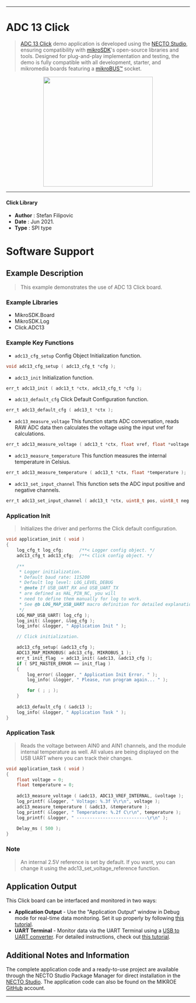 
---
# ADC 13 Click

> [ADC 13 Click](https://www.mikroe.com/?pid_product=MIKROE-4743) demo application is developed using
the [NECTO Studio](https://www.mikroe.com/necto), ensuring compatibility with [mikroSDK](https://www.mikroe.com/mikrosdk)'s
open-source libraries and tools. Designed for plug-and-play implementation and testing, the demo is fully compatible with
all development, starter, and mikromedia boards featuring a [mikroBUS&trade;](https://www.mikroe.com/mikrobus) socket.

<p align="center">
  <img src="https://www.mikroe.com/?pid_product=MIKROE-4743&image=1" height=300px>
</p>

---

#### Click Library

- **Author**        : Stefan Filipovic
- **Date**          : Jun 2021.
- **Type**          : SPI type

# Software Support

## Example Description

> This example demonstrates the use of ADC 13 Click board.

### Example Libraries

- MikroSDK.Board
- MikroSDK.Log
- Click.ADC13

### Example Key Functions

- `adc13_cfg_setup` Config Object Initialization function.
```c
void adc13_cfg_setup ( adc13_cfg_t *cfg );
```

- `adc13_init` Initialization function.
```c
err_t adc13_init ( adc13_t *ctx, adc13_cfg_t *cfg );
```

- `adc13_default_cfg` Click Default Configuration function.
```c
err_t adc13_default_cfg ( adc13_t *ctx );
```

- `adc13_measure_voltage` This function starts ADC conversation, reads RAW ADC data then calculates the voltage using the input vref for calculations.
```c
err_t adc13_measure_voltage ( adc13_t *ctx, float vref, float *voltage );
```

- `adc13_measure_temperature` This function measures the internal temperature in Celsius.
```c
err_t adc13_measure_temperature ( adc13_t *ctx, float *temperature );
```

- `adc13_set_input_channel` This function sets the ADC input positive and negative channels.
```c
err_t adc13_set_input_channel ( adc13_t *ctx, uint8_t pos, uint8_t neg );
```

### Application Init

> Initializes the driver and performs the Click default configuration.

```c
void application_init ( void )
{
    log_cfg_t log_cfg;      /**< Logger config object. */
    adc13_cfg_t adc13_cfg;  /**< Click config object. */

    /** 
     * Logger initialization.
     * Default baud rate: 115200
     * Default log level: LOG_LEVEL_DEBUG
     * @note If USB_UART_RX and USB_UART_TX 
     * are defined as HAL_PIN_NC, you will 
     * need to define them manually for log to work. 
     * See @b LOG_MAP_USB_UART macro definition for detailed explanation.
     */
    LOG_MAP_USB_UART( log_cfg );
    log_init( &logger, &log_cfg );
    log_info( &logger, " Application Init " );

    // Click initialization.

    adc13_cfg_setup( &adc13_cfg );
    ADC13_MAP_MIKROBUS( adc13_cfg, MIKROBUS_1 );
    err_t init_flag  = adc13_init( &adc13, &adc13_cfg );
    if ( SPI_MASTER_ERROR == init_flag ) 
    {
        log_error( &logger, " Application Init Error. " );
        log_info( &logger, " Please, run program again... " );

        for ( ; ; );
    }
    
    adc13_default_cfg ( &adc13 );
    log_info( &logger, " Application Task " );
}
```

### Application Task

> Reads the voltage between AIN0 and AIN1 channels, and the module internal temperature as well. 
> All values are being displayed on the USB UART where you can track their changes.

```c
void application_task ( void )
{
    float voltage = 0;
    float temperature = 0;
    
    adc13_measure_voltage ( &adc13, ADC13_VREF_INTERNAL, &voltage );
    log_printf( &logger, " Voltage: %.3f V\r\n", voltage );
    adc13_measure_temperature ( &adc13, &temperature );
    log_printf( &logger, " Temperature: %.2f C\r\n", temperature );
    log_printf( &logger, " ---------------------------\r\n" );
    
    Delay_ms ( 500 );
}
```

### Note

> An internal 2.5V reference is set by default. 
> If you want, you can change it using the adc13_set_voltage_reference function.

## Application Output

This Click board can be interfaced and monitored in two ways:
- **Application Output** - Use the "Application Output" window in Debug mode for real-time data monitoring.
Set it up properly by following [this tutorial](https://www.youtube.com/watch?v=ta5yyk1Woy4).
- **UART Terminal** - Monitor data via the UART Terminal using
a [USB to UART converter](https://www.mikroe.com/click/interface/usb?interface*=uart,uart). For detailed instructions,
check out [this tutorial](https://help.mikroe.com/necto/v2/Getting%20Started/Tools/UARTTerminalTool).

## Additional Notes and Information

The complete application code and a ready-to-use project are available through the NECTO Studio Package Manager for 
direct installation in the [NECTO Studio](https://www.mikroe.com/necto). The application code can also be found on
the MIKROE [GitHub](https://github.com/MikroElektronika/mikrosdk_click_v2) account.

---
